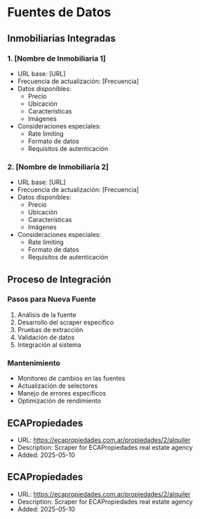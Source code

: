 # Fuentes de Datos

## Inmobiliarias Integradas

### 1. [Nombre de Inmobiliaria 1]
- URL base: [URL]
- Frecuencia de actualización: [Frecuencia]
- Datos disponibles:
  - Precio
  - Ubicación
  - Características
  - Imágenes
- Consideraciones especiales:
  - Rate limiting
  - Formato de datos
  - Requisitos de autenticación

### 2. [Nombre de Inmobiliaria 2]
- URL base: [URL]
- Frecuencia de actualización: [Frecuencia]
- Datos disponibles:
  - Precio
  - Ubicación
  - Características
  - Imágenes
- Consideraciones especiales:
  - Rate limiting
  - Formato de datos
  - Requisitos de autenticación

## Proceso de Integración

### Pasos para Nueva Fuente
1. Análisis de la fuente
2. Desarrollo del scraper específico
3. Pruebas de extracción
4. Validación de datos
5. Integración al sistema

### Mantenimiento
- Monitoreo de cambios en las fuentes
- Actualización de selectores
- Manejo de errores específicos
- Optimización de rendimiento 
## ECAPropiedades
- URL: https://ecapropiedades.com.ar/propiedades/2/alquiler
- Description: Scraper for ECAPropiedades real estate agency
- Added: 2025-05-10

## ECAPropiedades
- URL: https://ecapropiedades.com.ar/propiedades/2/alquiler
- Description: Scraper for ECAPropiedades real estate agency
- Added: 2025-05-10
